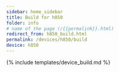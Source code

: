 ```yaml
---
sidebar: home_sidebar
title: Build for h850
folder: info
# name of the page (/{{permalink}}.html)
redirect_from: h850_build.html
permalink: /devices/h850/build
device: h850
---
```

{% include templates/device_build.md %}
